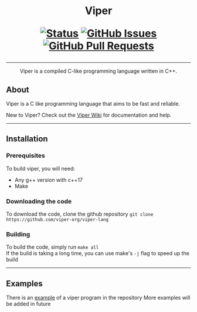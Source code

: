 <h1 align="center">
Viper

[![Status](https://img.shields.io/badge/status-active-success.svg)]() [![GitHub Issues](https://img.shields.io/github/issues/solar-mist/viper.svg)](https://github.com/viper-org/viper-lang/issues) [![GitHub Pull Requests](https://img.shields.io/github/issues-pr/solar-mist/viper.svg)](https://github.com/viper-org/viper-lang/pulls)
</h1>

---

<p align="center">
  Viper is a compiled C-like programming language written in C++.
</p>

## About
Viper is a C like programming language that aims to be fast and reliable.

New to Viper? Check out the [Viper Wiki](https://github.com/viper-org/viper-lang/wiki) for documentation and help.

---

## Installation
### Prerequisites
To build viper, you will need:
* Any g++ version with c++17
* Make
### Downloading the code
To download the code, clone the github repository `git clone https://github.com/viper-org/viper-lang`
### Building
To build the code, simply run `make all`
<br>
If the build is taking a long time, you can use make's `-j` flag to speed up the build

---

## Examples
There is an [example](example.vpr) of a viper program in the repository
More examples will be added in future
